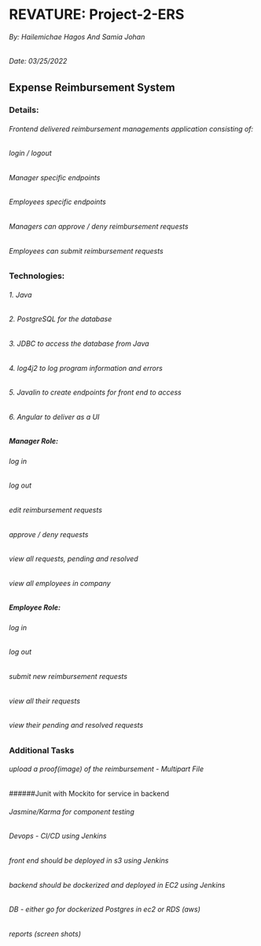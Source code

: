 # REVATURE: Project-2-ERS
###### By: Hailemichae Hagos And Samia Johan
###### Date: 03/25/2022

## Expense Reimbursement System
### Details:
###### Frontend delivered reimbursement managements application consisting of:
###### login / logout
###### Manager specific endpoints
###### Employees specific endpoints
###### Managers can approve / deny reimbursement requests
###### Employees can submit reimbursement requests

### Technologies:
###### 1. Java
###### 2. PostgreSQL for the database
###### 3. JDBC to access the database from Java
###### 4. log4j2 to log program information and errors
###### 5. Javalin to create endpoints for front end to access
###### 6. Angular to deliver as a UI

##### Manager Role:

###### log in
###### log out
###### edit reimbursement requests
###### approve / deny requests
###### view all requests, pending and resolved
###### view all employees in company

##### Employee Role:
###### log in
###### log out
###### submit new reimbursement requests
###### view all their requests
###### view their pending and resolved requests

### Additional Tasks
######	upload a proof(image) of the reimbursement - Multipart File 
######Junit with Mockito for service in backend 
###### Jasmine/Karma for component testing 
######	Devops - CI/CD using Jenkins
######	front end should be deployed in s3 using Jenkins
######	backend should be dockerized and deployed in EC2 using Jenkins 
######	DB - either go for dockerized Postgres in ec2 or RDS (aws) 
######	reports (screen shots) 






